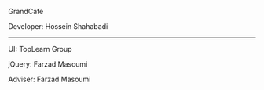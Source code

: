 GrandCafe

Developer: Hossein Shahabadi

----------

UI: TopLearn Group

jQuery: Farzad Masoumi

Adviser: Farzad Masoumi
